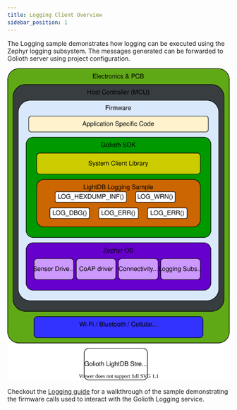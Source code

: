 ```yaml
---
title: Logging Client Overview
sidebar_position: 1
---
```


The Logging sample demonstrates how logging can be executed using the Zephyr logging subsystem.  The messages generated can be forwarded to Golioth server using project configuration.

![Console](../assets/logging-svg-a4.svg)

Checkout the [Logging guide](https://docs.golioth.io/device-management/services/logging/) for a walkthrough of the sample demonstrating the firmware calls used to interact with the Golioth Logging service.

